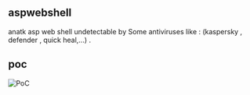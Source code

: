 ## aspwebshell
anatk asp web shell undetectable by Some antiviruses like : (kaspersky , defender , quick heal,...) .
## poc

![PoC](https://github.com/user-attachments/assets/cde14e7e-33dc-448e-8c43-93ab8631f49f)
